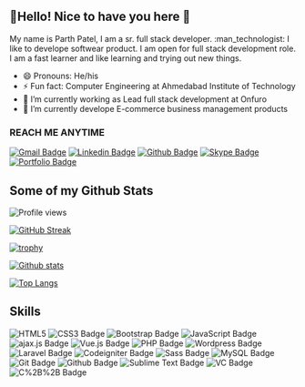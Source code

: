 ## :wave:Hello! Nice to have you here :love_you_gesture:

<p> My name is Parth Patel, I am a sr. full stack developer. :man_technologist: I like to develope softwear product. I am open for full stack development role. I am a fast learner and like learning and trying out new things.</p>

- 😄 Pronouns: He/his
- ⚡ Fun fact:  Computer Engineering at Ahmedabad Institute of Technology
- 🔭 I’m currently working as Lead full stack development at Onfuro
- 🌱 I’m currently develope E-commerce business management products

### REACH ME ANYTIME

[![Gmail Badge](https://img.shields.io/badge/-webdeveloper@gmail.com-c14438?style=for-the-badge&logo=Gmail&logoColor=white&link=mailto:webdeveloper@gmail.com)](mailto:webdeveloper@gmail.com)
[![Linkedin Badge](https://img.shields.io/badge/-LinkedIn-0e76a8?style=for-the-badge&logo=Linkedin&logoColor=white&link=https://www.linkedin.com/in/parth-patel-80331313a/)](https://www.linkedin.com/in/parth-patel-80331313a/) 
[![Github Badge](https://img.shields.io/badge/GitHub-100000?style=for-the-badge&logo=github&logoColor=white&link=https://github.com/parth11991)](https://github.com/parth11991) 
[![Skype Badge](https://img.shields.io/badge/Skype-00aff0?style=for-the-badge&logo=Skype&logoColor=white&link=https://join.skype.com/invite/SIbuIC6aCNMu)](https://join.skype.com/invite/SIbuIC6aCNMu) 
[![Portfolio Badge](https://img.shields.io/badge/portfolio-web-blue?style=for-the-badge&link=http://ziptechsolutions.co.uk/Parth-Patel/)](http://ziptechsolutions.co.uk/Parth-Patel/)


## Some of my Github Stats

![Profile views](https://gpvc.arturio.dev/parth11991)

[![GitHub Streak](https://github-readme-streak-stats.herokuapp.com/?user=parth11991&theme=yeblu)](https://git.io/streak-stats)

[![trophy](https://github-profile-trophy.vercel.app/?username=parth11991&theme=nord)](https://github.com/ryo-ma/github-profile-trophy)


[![Github stats](https://github-readme-stats.vercel.app/api?username=parth11991&show_icons=true&theme=dracula)](https://github.com/parth11991/github-readme-stats)

[![Top Langs](https://github-readme-stats.vercel.app/api/top-langs/?username=parth11991&show_icons=true&layout=compact&theme=dracula)](https://github.com/parth11991/github-readme-stats)

## Skills
![HTML5](https://img.shields.io/badge/-HTML5-E34F26?style=for-the-badge&logo=html5&logoColor=white)
![CSS3 Badge](https://img.shields.io/badge/-CSS3-1572B6?style=for-the-badge&logo=css3&logoColor=white)
![Bootstrap Badge](https://img.shields.io/badge/-Bootstrap-563D7C?style=for-the-badge&logo=bootstrap&logoColor=white)
![JavaScript Badge](https://img.shields.io/badge/-JavaScript-eed718?style=for-the-badge&logo=javascript&logoColor=ffffff) 
![ajax.js Badge](https://img.shields.io/badge/ajax.js-593D88?style=for-the-badge&logo=ajax.js&logoColor=white)
![Vue.js Badge](https://img.shields.io/badge/-Vue.js-000000?style=for-the-badge&logo=vue.js&logoColor=00c8ff)
![PHP Badge](https://img.shields.io/badge/-php7.4-CB3837?style=for-the-badge&logo=php7.4&logoColor=white)
![Wordpress Badge](https://img.shields.io/badge/wordpress-593D88?style=for-the-badge&logo=wordpress&logoColor=white)
![Laravel Badge](https://img.shields.io/badge/-Laravel%208-3d1c17?style=for-the-badge&logo=Laravel&logoColor=CB3837)
![Codeigniter Badge](https://img.shields.io/badge/-codeigniter-3d1c17?style=for-the-badge&logo=codeigniter&logoColor=CB3837)
![Sass Badge](https://img.shields.io/badge/-Sass-cd669a?style=for-the-badge&logo=sass&logoColor=ffffff)
![MySQL Badge](https://img.shields.io/badge/-MySQL-F29111?style=for-the-badge&logo=mysql&logoColor=FFFFFF)
![Git Badge](http://img.shields.io/badge/-Git-F1502F?style=for-the-badge&logo=git&logoColor=FFFFFF)
![Github Badge](http://img.shields.io/badge/-Github-F1502F?style=for-the-badge&logo=git&logoColor=FFFFFF)
![Sublime Text Badge](https://img.shields.io/badge/-Sublime%20Text-4b4b4b?style=for-the-badge&logo=Sublime%20Text&logoColor=ff9800)
![VC Badge](http://img.shields.io/badge/-VS%20Code-007ACC?style=for-the-badge&logo=visual%20studio%20code&logoColor=white)
![C%2B%2B Badge](https://img.shields.io/badge/C%2B%2B-00599C?style=for-the-badge&logo=c%2B%2B&logoColor=white)
